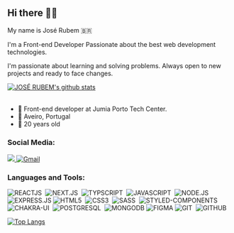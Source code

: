## Hi there 👋🏻
My name is José Rubem 🇧🇷

I'm a Front-end Developer Passionate about the best web development technologies. 

I'm passionate about learning and solving problems. Always open to new projects and ready to face changes.


[![JOSÉ RUBEM's github stats](https://github-readme-stats.vercel.app/api?username=joserubemneto&show_icons=true&theme=radical&bg_color=30,0d0d0d,191919&title_color=fff&text_color=fff&icon_color=79ff97)](https://github.com/anuraghazra/github-readme-stats)

######
- 🔭 Front-end developer at Jumia Porto Tech Center.
- 📌 Aveiro, Portugal
- 🎉 20 years old

### Social Media:

  <a href="https://www.linkedin.com/in/jos%C3%A9-rubem-314429168/" alt="Linkedin" target="_blank">
    <img src="https://img.shields.io/badge/LinkedIn-0077B5?style=for-the-badge&logo=linkedin&logoColor=white" />
  </a>
  
  <a href="mailto:joserubemn31@gmail.com" alt="Gmail" target="_blank">
   <img alt="Gmail" src="https://img.shields.io/badge/Gmail-D14836?style=for-the-badge&logo=gmail&logoColor=white" />
  </a>
  

</br>

### Languages and Tools:

![REACTJS](https://img.shields.io/badge/react%20-%2320232a.svg?&style=for-the-badge&logo=react&logoColor=%2361DAFB)&nbsp;
![NEXT.JS](https://img.shields.io/badge/next%20js%20-%23000000.svg?&style=for-the-badge&logo=next.js&logoColor=white)&nbsp;
![TYPSCRIPT](https://img.shields.io/badge/typescript%20-%23007ACC.svg?&style=for-the-badge&logo=typescript&logoColor=white)&nbsp;
![JAVASCRIPT](https://img.shields.io/badge/javascript%20-%23323330.svg?&style=for-the-badge&logo=javascript&logoColor=%23F7DF1E)&nbsp;
![NODE.JS](https://img.shields.io/badge/node.js%20-%2343853D.svg?&style=for-the-badge&logo=node.js&logoColor=white)&nbsp;
![EXPRESS.JS](https://img.shields.io/badge/express.js%20-%23404d59.svg?&style=for-the-badge)
![HTML5](https://img.shields.io/badge/HTML5-E34F26?style=for-the-badge&logo=html5&logoColor=white)&nbsp;
![CSS3](https://img.shields.io/badge/CSS3-1572B6?style=for-the-badge&logo=css3&logoColor=white)&nbsp;
![SASS](https://img.shields.io/badge/SASS%20-hotpink.svg?&style=for-the-badge&logo=SASS&logoColor=white)&nbsp;
![STYLED-COMPONENTS](https://img.shields.io/badge/Styled%20Components-E387C9?style=for-the-badge&logo=styled-components&logoColor=white)&nbsp;
![CHAKRA-UI](https://img.shields.io/badge/Chakra%20UI-4EC8C4?style=for-the-badge&logo=chakra-ui&logoColor=white)&nbsp;
![POSTGRESQL](https://img.shields.io/badge/PostgreSQL-316192?style=for-the-badge&logo=postgresql&logoColor=white)&nbsp;
![MONGODB](https://img.shields.io/badge/MongoDB-%234ea94b.svg?&style=for-the-badge&logo=mongodb&logoColor=white)
![FIGMA](https://img.shields.io/badge/figma%20-%23F24E1E.svg?&style=for-the-badge&logo=figma&logoColor=white)
![GIT](https://img.shields.io/badge/Git-F05032?style=for-the-badge&logo=git&logoColor=white)&nbsp;
![GITHUB](https://img.shields.io/badge/github%20-%23121011.svg?&style=for-the-badge&logo=github&logoColor=white)


[![Top Langs](https://github-readme-stats.vercel.app/api/top-langs/?username=joserubemneto&layout=compact&theme=radical&bg_color=30,0d0d0d,191919&title_color=fff&text_color=fff&icon_color=79ff97)](https://github.com/anuraghazra/github-readme-stats)

<!--
- 🔭 I’m currently working on ...
- 🌱 I’m currently learning ...
- 👯 I’m looking to collaborate on ...
- 🤔 I’m looking for help with ...
- 💬 Ask me about ...
- 📫 How to reach me: ...
- 😄 Pronouns: ...
- ⚡ Fun fact: ...
-->
